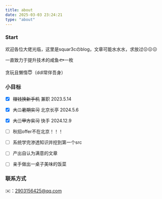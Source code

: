```yaml
---
title: about
date: 2025-03-03 23:24:21
type: "about"
---
```


### Start

欢迎各位大佬光临，这里是squar3cのblog，文章可能水水水，求放过:confounded::confounded::confounded:

一直致力于提升技术的咸鱼:fish:一枚​

贪玩且懒惰:innocent:（ddl常伴吾身）

### 小目标

- [x] ~~赚钱换新手机~~ 兼职 2023.5.14 

- [x] ~~大二暑期实习~~ 北京长亭 2024.5.6
- [x] ~~大三甲方实习~~ 快手 2024.12.9
- [ ] 秋招offer不在北京！！！
- [ ] 系统学完渗透知识并挖到第一个src
- [ ] 产出自认为满意的文章
- [ ] 亲手做出一桌子美味的饭菜

### 联系方式

✉️：2903156425@qq.com
